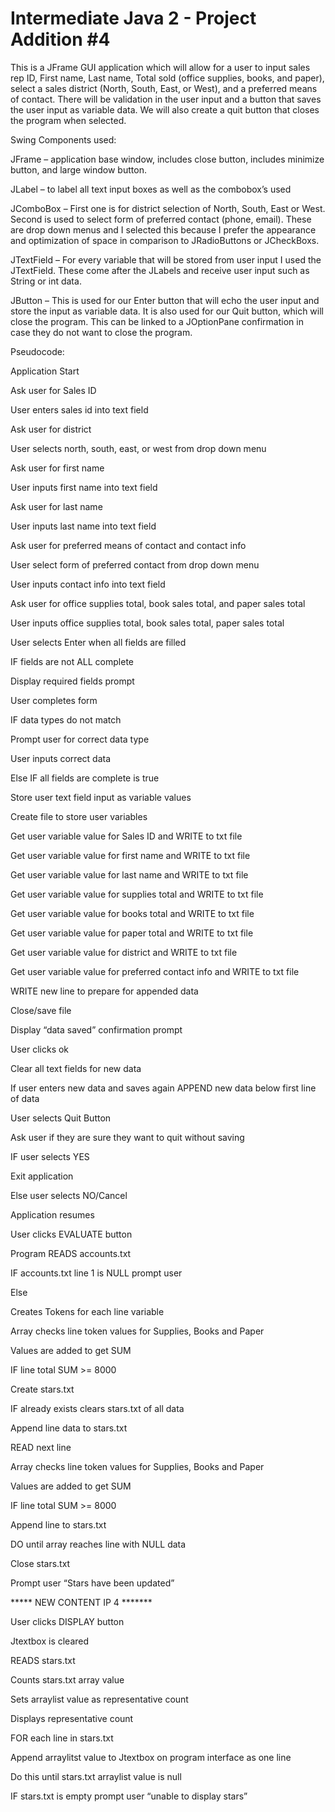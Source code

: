 # Intermediate Java 2 - Project Addition #4

This is a JFrame GUI application which will allow for a user to input sales rep ID, First name, Last name, Total sold (office supplies, books, and paper), select a sales district (North, South, East, or West), and a preferred means of contact. There will be validation in the user input and a button that saves the user input as variable data. We will also create a quit button that closes the program when selected.


Swing Components used:

JFrame – application base window, includes close button, includes minimize button, and large window button. 

JLabel – to label all text input boxes as well as the combobox’s used 

JComboBox – First one is for district selection of North, South, East or West. Second is used to select form of preferred contact (phone, email). These are drop down menus and I selected this because I prefer the appearance and optimization of space in comparison to JRadioButtons or JCheckBoxs. 

JTextField – For every variable that will be stored from user input I used the JTextField. These come after the JLabels and receive user input such as String or int data.

JButton – This is used for our Enter button that will echo the user input and store the input as variable data. It is also used for our Quit button, which will close the program. This can be linked to a JOptionPane confirmation in case they do not want to close the program. 



Pseudocode:

Application Start

Ask user for Sales ID

User enters sales id into text field

Ask user for district

User selects north, south, east, or west from drop down menu

Ask user for first name

User inputs first name into text field

Ask user for last name 

User inputs last name into text field

Ask user for preferred means of contact and contact info

User select form of preferred contact from drop down menu

User inputs contact info into text field

Ask user for office supplies total, book sales total, and paper sales total

User inputs office supplies total, book sales total, paper sales total

User selects Enter when all fields are filled

IF fields are not ALL complete

Display required fields prompt

User completes form

IF data types do not match

Prompt user for correct data type

User inputs correct data

Else IF all fields are complete is true

Store user text field input as variable values

Create file to store user variables

Get user variable value for Sales ID and WRITE to txt file

Get user variable value for first name and WRITE to txt file

Get user variable value for last name and WRITE to txt file

Get user variable value for supplies total and WRITE to txt file

Get user variable value for books total and WRITE to txt file

Get user variable value for paper total and WRITE to txt file

Get user variable value for district and WRITE to txt file

Get user variable value for preferred contact info and WRITE to txt file

WRITE new line to prepare for appended data

Close/save file

Display “data saved” confirmation prompt

User clicks ok

Clear all text fields for new data

If user enters new data and saves again APPEND new data below first line of data 

User selects Quit Button

Ask user if they are sure they want to quit without saving

IF user selects YES

Exit application

Else user selects NO/Cancel

Application resumes

User clicks EVALUATE button

Program READS accounts.txt

IF accounts.txt line 1 is NULL prompt user

Else

Creates Tokens for each line variable

Array checks line token values for Supplies, Books and Paper 

Values are added to get SUM

IF line total SUM >= 8000 

Create stars.txt

IF already exists clears stars.txt of all data

Append line data to stars.txt

READ next line

Array checks line token values for Supplies, Books and Paper

Values are added to get SUM

IF line total SUM >= 8000

Append line to stars.txt

DO until array reaches line with NULL data

Close stars.txt

Prompt user “Stars have been updated”

***** NEW CONTENT IP 4 *******

User clicks DISPLAY button

Jtextbox is cleared

READS stars.txt

Counts stars.txt array value

Sets arraylist value as representative count

Displays representative count

FOR each line in stars.txt

Append arraylitst value to Jtextbox on program interface as one line

Do this until stars.txt arraylist value is null

IF stars.txt is empty prompt user “unable to display stars”
